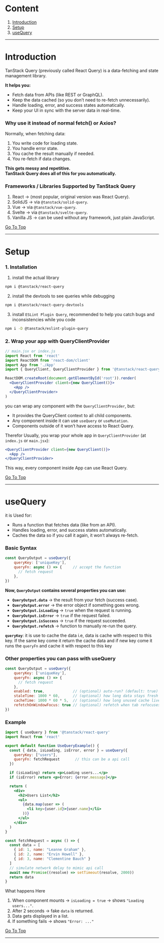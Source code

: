 # Content
1. [Introduction](#introduction)
2. [Setup](#setup)
3. [useQuery](#usequery)

---
# Introduction
TanStack Query (previously called React Query) is a data-fetching and state management library.

**It helps you:**
- Fetch data from APIs (like REST or GraphQL).
- Keep the data cached (so you don’t need to re-fetch unnecessarily).
- Handle loading, error, and success states automatically.
- Keep your UI in sync with the server data in real-time.

### Why use it instead of normal fetch() or Axios?

Normally, when fetching data:
1. You write code for loading state.
2. You handle error state.
3. You cache the result manually if needed.
4. You re-fetch if data changes.

**This gets messy and repetitive.**\
**TanStack Query does all of this for you automatically.**


### Frameworks / Libraries Supported by TanStack Query

1. React → (most popular, original version was React Query).
2. SolidJS → via `@tanstack/solid-query`.
3. Vue → via `@tanstack/vue-query`.
4. Svelte → via `@tanstack/svelte-query`.
5. Vanilla JS → can be used without any framework, just plain JavaScript.

[Go To Top](#content)

---
# Setup


### 1. Installation
1. install the actual library
```bash
npm i @tanstack/react-query
```
2. install the devtools to see queries while debugging
```bash
npm i @tanstack/react-query-devtools
```
3. install `ESLint Plugin Query`, recommended to help you catch bugs and inconsistencies while you code
```bash
npm i -D @tanstack/eslint-plugin-query
```
### 2. Wrap your app with QueryClientProvider
```jsx
// main.jsx or index.js
import React from 'react'
import ReactDOM from 'react-dom/client'
import App from './App'
import { QueryClient, QueryClientProvider } from '@tanstack/react-query'

ReactDOM.createRoot(document.getElementById('root')).render(
  <QueryClientProvider client={new QueryClient()}>
    <App />
  </QueryClientProvider>
)
```
you can wrap any component with the `QueryClientProvider`, but:
- It provides the QueryClient context to all child components.
- Any component inside it can use `useQuery` or `useMutation`.
- Components outside of it won’t have access to React Query.

Therefor Usually, you wrap your whole app in `QueryClientProvider` (at `index.js` or `main.jsx`):
```jsx
<QueryClientProvider client={new QueryClient()}>
  <App />
</QueryClientProvider>
```
This way, every component inside App can use React Query.

[Go To Top](#content)

---
# useQuery

it is Used for:
- Runs a function that fetches data (like from an API).
- Handles loading, error, and success states automatically.
- Caches the data so if you call it again, it won’t always re-fetch.


### Basic Syntax

```jsx
const QueryOutput = useQuery({
    queryKey: ['uniqueKey'],   
    queryFn: async () => {     // accept the function
      // fetch request 
    },
})
```
**Now, `QueryOutput` contains several properties you can use:**
- **`QueryOutput.data`** → the result from your fetch (success case).  
- **`QueryOutput.error`** → the error object if something goes wrong.  
- **`QueryOutput.isLoading`** → `true` when the request is running.  
- **`QueryOutput.isError`** → `true` if the request failed.  
- **`QueryOutput.isSuccess`** → `true` if the request succeeded.  
- **`QueryOutput.refetch`** → function to manually re-run the query.  

**`queryKey`**: it is use to cache the data i.e, data is cache with respect to this key. If the same key come it return the cache data and if new key come it runs the `queryFn` and cache it with respect to this key

### Other properties you can pass with useQuery
```jsx
const QueryOutput = useQuery({
    queryKey: ['uniqueKey'],   
    queryFn: async () => {     
      // fetch request
    },
    enabled: true,             // (optional) auto-run? (default: true)
    staleTime: 1000 * 60,      // (optional) how long data stays fresh
    cacheTime: 1000 * 60 * 5,  // (optional) how long unused cache lives
    refetchOnWindowFocus: true // (optional) refetch when tab refocuses
})
```

### Example
```jsx
import { useQuery } from '@tanstack/react-query'
import React from 'react'

export default function UseQueryExample() {
  const { data, isLoading, isError, error } = useQuery({
    queryKey: ["users"],
    queryFn: fetchRequest       // this can be a api call
  })

  if (isLoading) return <p>Loading users...</p>
  if (isError) return <p>Error: {error.message}</p>

  return (
    <div>
      <h2>Users List</h2>
      <ul>
        {data.map(user => (
          <li key={user.id}>{user.name}</li>
        ))}
      </ul>
    </div>
  )
}

const fetchRequest = async () => {
  const data = [
    { id: 1, name: "Leanne Graham" },
    { id: 2, name: "Ervin Howell" },
    { id: 3, name: "Clementine Bauch" }
  ]
  // simulate network delay to mimic api call
  await new Promise((resolve) => setTimeout(resolve, 2000))
  return data
}
```
What happens Here
1. When component mounts → `isLoading = true` → shows `"Loading users..."`.
2. After 2 seconds → fake `data` is returned.
3. Data gets displayed in a list.
4. If something fails → shows `"Error: ..."`



[Go To Top](#content)

---